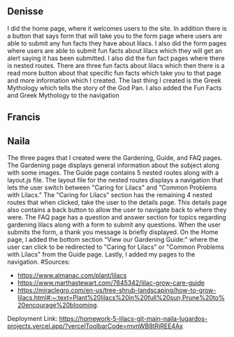 ## Denisse

I did the home page, where it welcomes users to the site. In addition there is a button that says form that will take you to the form page where users are able to submit any fun facts they have about lilacs. I also did the form pages where users are able to submit fun facts about lilacs which they will get an alert saying it has been submitted. I also did the fun fact pages where there is nested routes. There are three fun facts about lilacs which then there is a read more button about that specific fun facts which take you to that page and more information which I created. The last thing I created is the Greek Mythology which tells the story of the God Pan. I also added the Fun Facts and Greek Mythology to the navigation

## Francis

## Naila
The three pages that I created were the Gardening, Guide, and FAQ pages. The Gardening page
displays general information about the subject along with some images. The Guide page contains 5 nested routes along with a layout.js file. The layout file for the nested routes displays a navigation that lets the user switch between "Caring for Lilacs" and "Common Problems with Lilacs." The "Caring for Lilacs" section has the remaining 4 nested routes that when clicked, take the user to the details page. This details page also contains a back button to 
allow the user to navigate back to where they were. The FAQ page has a question and answer
section for topics regarding gardening lilacs along with a form to submit any questions. When 
the user submits the form, a thank you message is briefly displayed. On the Home page, I added
the bottom section "View our Gardening Guide:" where the user can click to be redirected to "Caring for Lilacs" or "Common Problems with Lilacs" from the Guide page. Lastly, I added my pages to the navigation.
#Sources:
- https://www.almanac.com/plant/lilacs
- https://www.marthastewart.com/7845342/lilac-grow-care-guide
- https://miraclegro.com/en-us/tree-shrub-landscaping/how-to-grow-lilacs.html#:~:text=Plant%20lilacs%20in%20full%20sun,Prune%20to%20encourage%20blooming.

Deployment Link: https://homework-5-lilacs-git-main-naila-lugardos-projects.vercel.app/?vercelToolbarCode=mvnWB8tRjREE4Ax
